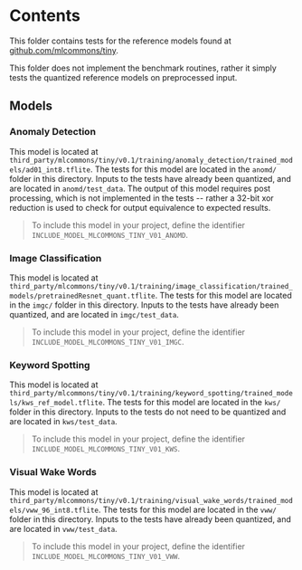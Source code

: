 # Contents

This folder contains tests for the reference models found at
[github.com/mlcommons/tiny](https://github.com/mlcommons/tiny).

This folder does not implement the benchmark routines, rather it simply tests
the quantized reference models on preprocessed input.

## Models

### Anomaly Detection

This model is located at
`third_party/mlcommons/tiny/v0.1/training/anomaly_detection/trained_models/ad01_int8.tflite`.
The tests for this model are located in the `anomd/` folder in this directory.
Inputs to the tests have already been quantized, and are located in
`anomd/test_data`. The output of this model requires post processing, which is
not implemented in the tests -- rather a 32-bit xor reduction is used to check
for output equivalence to expected results.

> To include this model in your project, define the identifier
> `INCLUDE_MODEL_MLCOMMONS_TINY_V01_ANOMD`.

### Image Classification

This model is located at
`third_party/mlcommons/tiny/v0.1/training/image_classification/trained_models/pretrainedResnet_quant.tflite`.
The tests for this model are located in the `imgc/` folder in this directory.
Inputs to the tests have already been quantized, and are located in
`imgc/test_data`.

> To include this model in your project, define the identifier
> `INCLUDE_MODEL_MLCOMMONS_TINY_V01_IMGC`.

### Keyword Spotting

This model is located at
`third_party/mlcommons/tiny/v0.1/training/keyword_spotting/trained_models/kws_ref_model.tflite`.
The tests for this model are located in the `kws/` folder in this directory.
Inputs to the tests do not need to be quantized and are located in
`kws/test_data`.

> To include this model in your project, define the identifier
> `INCLUDE_MODEL_MLCOMMONS_TINY_V01_KWS`.

### Visual Wake Words

This model is located at
`third_party/mlcommons/tiny/v0.1/training/visual_wake_words/trained_models/vww_96_int8.tflite`.
The tests for this model are located in the `vww/` folder in this directory.
Inputs to the tests have already been quantized, and are located in
`vww/test_data`.

> To include this model in your project, define the identifier
> `INCLUDE_MODEL_MLCOMMONS_TINY_V01_VWW`.
